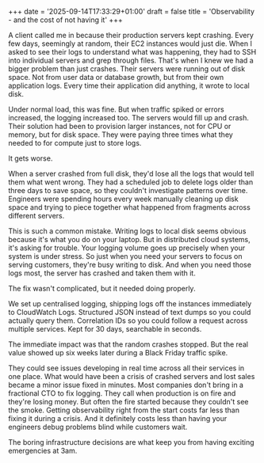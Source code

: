 +++
date = '2025-09-14T17:33:29+01:00'
draft = false 
title = 'Observability - and the cost of not having it'
+++

A client called me in because their production servers kept crashing. Every few days, seemingly at random, their EC2 instances would just die. When I asked to see their logs to understand what was happening, they had to SSH into individual servers and grep through files. That's when I knew we had a bigger problem than just crashes. Their servers were running out of disk space. Not from user data or database growth, but from their own application logs. Every time their application did anything, it wrote to local disk.

Under normal load, this was fine. But when traffic spiked or errors increased, the logging increased too. The servers would fill up and crash. Their solution had been to provision larger instances, not for CPU or memory, but for disk space. They were paying three times what they needed to for compute just to store logs.

It gets worse.

When a server crashed from full disk, they'd lose all the logs that would tell them what went wrong. They had a scheduled job to delete logs older than three days to save space, so they couldn't investigate patterns over time. Engineers were spending hours every week manually cleaning up disk space and trying to piece together what happened from fragments across different servers.

This is such a common mistake. Writing logs to local disk seems obvious because it's what you do on your laptop. But in distributed cloud systems, it's asking for trouble. Your logging volume goes up precisely when your system is under stress. So just when you need your servers to focus on serving customers, they're busy writing to disk. And when you need those logs most, the server has crashed and taken them with it.

The fix wasn't complicated, but it needed doing properly.

We set up centralised logging, shipping logs off the instances immediately to CloudWatch Logs. Structured JSON instead of text dumps so you could actually query them. Correlation IDs so you could follow a request across multiple services. 
Kept for 30 days, searchable in seconds.

The immediate impact was that the random crashes stopped. But the real value showed up six weeks later during a Black Friday traffic spike.

They could see issues developing in real time across all their services in one place. What would have been a crisis of crashed servers and lost sales became a minor issue fixed in minutes. Most companies don't bring in a fractional CTO to fix logging. They call when production is on fire and they're losing money. But often the fire started because they couldn't see the smoke. 
Getting observability right from the start costs far less than fixing it during a crisis. And it definitely costs less than having your engineers debug problems blind while customers wait.

The boring infrastructure decisions are what keep you from having exciting emergencies at 3am.
